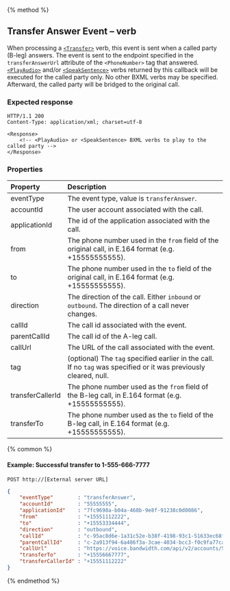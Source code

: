 {% method %}
##  Transfer Answer Event – <Transfer> verb
When processing a [`<Transfer>`](../verbs/transfer.md) verb, this event is sent when a called party (B-leg) answers.  The event is sent to
  the endpoint specified in the `transferAnswerUrl` attribute of the `<PhoneNumber>` tag that answered.  [`<PlayAudio>`](../verbs/playAudio.md) and/or [`<SpeakSentence>`](../verbs/speakSentence.md) verbs returned by this callback will be
  executed for the called party only.  No other BXML verbs may be specified.  Afterward, the called party will be bridged to the original
  call.

### Expected response
```http
HTTP/1.1 200
Content-Type: application/xml; charset=utf-8

<Response>
    <!-- <PlayAudio> or <SpeakSentence> BXML verbs to play to the called party -->
</Response>
```

### Properties
| Property         | Description                                                                                                       |
|:-----------------|:------------------------------------------------------------------------------------------------------------------|
| eventType        | The event type, value is `transferAnswer`.                                                                        |
| accountId        | The user account associated with the call.                                                                        |
| applicationId    | The id of the application associated with the call.                                                               |
| from             | The phone number used in the `from` field of the original call, in E.164 format (e.g. +15555555555).              |
| to               | The phone number used in the `to` field of the original call, in E.164 format (e.g. +15555555555).                |
| direction        | The direction of the call. Either `inbound` or `outbound`. The direction of a call never changes.                 |
| callId           | The call id associated with the event.                                                                            |
| parentCallId     | The call id of the A-leg call.                                                                                    |
| callUrl          | The URL of the call associated with the event.                                                                    |
| tag              | (optional) The `tag` specified earlier in the call. If no `tag` was specified or it was previously cleared, null. |
| transferCallerId | The phone number used as the `from` field of the B-leg call, in E.164 format (e.g. +15555555555).                 |
| transferTo       | The phone number used as the `to` field of the B-leg call, in E.164 format (e.g. +15555555555).                   |

{% common %}

#### Example: Successful transfer to 1-555-666-7777

```
POST http://[External server URL]
```

```json
{
	"eventType"        : "transferAnswer",
	"accountId"        : "55555555",
	"applicationId"    : "7fc9698a-b04a-468b-9e8f-91238c0d0086",
	"from"             : "+15551112222",
	"to"               : "+15553334444",
	"direction"        : "outbound",
	"callId"           : "c-95ac8d6e-1a31c52e-b38f-4198-93c1-51633ec68f8d",
	"parentCallId"     : "c-2a913f94-6a486f3a-3cae-4034-bcc3-f0c9fa77ca2f",
	"callUrl"          : "https://voice.bandwidth.com/api/v2/accounts/55555555/calls/c-95ac8d6e-1a31c52e-b38f-4198-93c1-51633ec68f8d",
	"transferTo"       : "+15556667777",
	"transferCallerId" : "+15551112222"
}
```

{% endmethod %}
